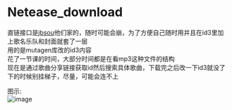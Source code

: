 ﻿# Netease_download
 
直链接口是[jbsou](https://www.jbsou.cn/)他们家的，随时可能会崩，为了方便自己随时用并且在id3里加上歌名乐队和封面就套了一层  
用的是mutagen库改的id3内容  
花了一节课的时间，大部分时间都是在看mp3这种文件的结构  
现在是通过歌曲分享链接获取id然后搜索具体歌曲，下载完之后改一下id3就没了  
下的时候别挂梯子，尽量，可能会连不上

图示:  
![image](https://user-images.githubusercontent.com/96933655/227183459-a12e367e-4309-4f16-bd8b-fb3327e3cd0e.png)
